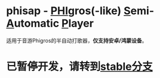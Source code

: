 # phisap - <ins>PHI</ins>gros(-like) <ins>S</ins>emi-<ins>A</ins>utomatic <ins>P</ins>layer
适用于音游Phigros的半自动打歌器，**仅支持安卓/鸿蒙设备**。

# 已暂停开发，请转到[stable分支](https://github.com/kvarenzn/phisap/tree/stable)
